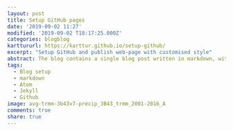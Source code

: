 ```yaml
---
layout: post
title: Setup GitHub pages
date: '2019-09-02 11:27'
modified: '2019-09-02 T18:17:25.000Z'
categories: blogblog
karttururl: https://karttur.github.io/setup-github/
excerpt: "Setup GitHub and publish web-page with customised style"
abstract: The blog contains a single blog post written in markdown, with instructions for how to create a GitHub.com hosted blog from scratch, without using any template. The blog also describes how to set up a GitHub account using GitHub desktop and then publish the blog on GitHub.com."
tags:
  - Blog setup
  - markdown
  - Atom
  - Jekyll
  - Github
image: avg-trmm-3b43v7-precip_3B43_trmm_2001-2016_A
comments: true
share: true
---
```

